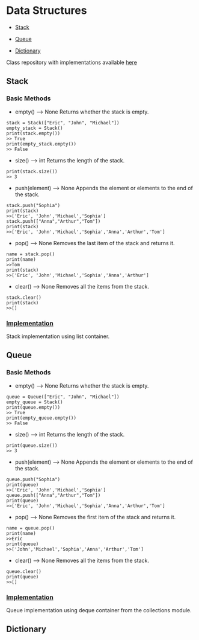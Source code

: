 # Data Structures

* [Stack](#Stack)

* [Queue](#Queue)

* [Dictionary](#Dictionary)

Class repository with implementations available [here](https://github.com/ArelyA/TC3048.2/tree/main/Tarea1)

## Stack
### Basic Methods
* empty() --> None
	Returns whether the stack is empty.
```
stack = Stack(["Eric", "John", "Michael"])
empty_stack = Stack()
print(stack.empty())
>> True
print(empty_stack.empty())
>> False
```
* size() --> int
	Returns the length of the stack.
```
print(stack.size())
>> 3
```
* push(element) --> None
	Appends the element or elements to the end of the stack.
```
stack.push("Sophia")
print(stack)
>>['Eric', 'John','Michael','Sophia']
stack.push(["Anna","Arthur","Tom"])
print(stack)
>>['Eric', 'John','Michael','Sophia','Anna','Arthur','Tom']
```
* pop() --> None
	Removes the last item of the stack and returns it.
```
name = stack.pop()
print(name)
>>Tom
print(stack)
>>['Eric', 'John','Michael','Sophia','Anna','Arthur']
```
* clear() --> None
	Removes all the items from the stack.
```
stack.clear()
print(stack)
>>[]
```
### [Implementation](Stack.py)
Stack implementation using list container.
## Queue
### Basic Methods
* empty() --> None
	Returns whether the stack is empty.
```
queue = Queue(["Eric", "John", "Michael"])
empty_queue = Stack()
print(queue.empty())
>> True
print(empty_queue.empty())
>> False
```
* size() --> int
	Returns the length of the stack.
```
print(queue.size())
>> 3
```
* push(element) --> None
	Appends the element or elements to the end of the stack.
```
queue.push("Sophia")
print(queue)
>>['Eric', 'John','Michael','Sophia']
queue.push(["Anna","Arthur","Tom"])
print(queue)
>>['Eric', 'John','Michael','Sophia','Anna','Arthur','Tom']
```
* pop() --> None
	Removes the first item of the stack and returns it.
```
name = queue.pop()
print(name)
>>Eric
print(queue)
>>['John','Michael','Sophia','Anna','Arthur','Tom']
```
* clear() --> None
	Removes all the items from the stack.
```
queue.clear()
print(queue)
>>[]
```
### [Implementation](Queue.py)
Queue implementation using deque container from the collections module.

## Dictionary